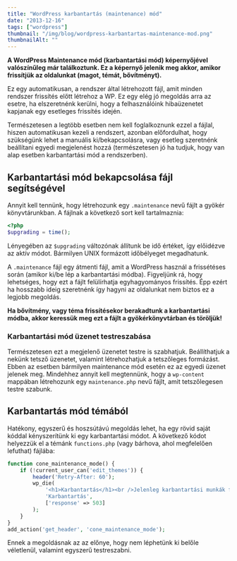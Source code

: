 ```yaml
---
title: "WordPress karbantartás (maintenance) mód"
date: "2013-12-16"
tags: ["wordpress"]
thumbnail: "/img/blog/wordpress-karbantartas-maintenance-mod.png"
thumbnailAlt: ""
---
```


**A WordPress Maintenance mód (karbantartási mód) képernyőjével valószínűleg már találkoztunk. Ez a képernyő jelenik meg akkor, amikor frissítjük az oldalunkat (magot, témát, bővítményt).**

Ez egy automatikusan, a rendszer által létrehozott fájl, amit minden rendszer frissítés előtt létrehoz a WP. Ez egy elég jó megoldás arra az esetre, ha elszeretnénk kerülni, hogy a felhasználóink hibaüzenetet kapjanak egy esetleges frissítés idején.

Természetesen a legtöbb esetben nem kell foglalkoznunk ezzel a fájlal, hiszen automatikusan kezeli a rendszert, azonban előfordulhat, hogy szükségünk lehet a manuális ki/bekapcsolásra, vagy esetleg szeretnénk beállítani egyedi megjelenést hozzá (természetesen jó ha tudjuk, hogy van alap esetben karbantartási mód a rendszerben).

## Karbantartási mód bekapcsolása fájl segítségével

Annyit kell tennünk, hogy létrehozunk egy `.maintenance` nevű fájlt a gyökér könyvtárunkban. A fájlnak a következő sort kell tartalmaznia:

```php
<?php
$upgrading = time();
```

Lényegében az `$upgrading` változónak állítunk be idő értéket, így előidézve az aktív módot. Bármilyen UNIX formázott időbélyeget megadhatunk.

A `.maintenance` fájl egy átmenti fájl, amit a WordPress használ a frissétéses során (amikor ki/be lép a karbantartási módba). Figyeljünk rá, hogy lehetséges, hogy ezt a fájlt felülírhatja egyhagyományos frissítés. Épp ezért ha hosszabb ideig szeretnénk így hagyni az oldalunkat nem biztos ez a legjobb megoldás.

**Ha bővítmény, vagy téma frissítésekor berakadtunk a karbantartási módba, akkor keressük meg ezt a fájlt a gyökérkönyvtárban és töröljük!**

### Karbantartási mód üzenet testreszabása

Természetesen ezt a megjelenő üzenetet testre is szabhatjuk. Beállíthatjuk a nekünk tetsző üzenetet, valamint létrehozhatjuk a tetszőleges formázást. Ebben az esetben bármilyen maintenance mód esetén ez az egyedi üzenet jelenek meg. Mindehhez annyit kell megtennünk, hogy a `wp-content` mappában létrehozunk egy `maintenance.php` nevű fájlt, amit tetszőlegesen testre szabunk.

## Karbantartás mód témából

Hatékony, egyszerű és hoszsútávú megoldás lehet, ha egy rövid saját kóddal kényszerítünk ki egy karbantartási módot. A következő kódot helyezzük el a témánk `functions.php` (vagy bárhova, ahol megfelelően lefuthat) fájlába:

```php
function cone_maintenance_mode() {
    if (!current_user_can('edit_themes')) {
        header('Retry-After: 60');
        wp_die(
            '<h1>Karbantartás</h1><br />Jelenleg karbantartási munkák folynak, kérjük nézz vissza 1 óra múlva. Köszönjük a türelmed!',
            'Karbantartás',
            ['response' => 503]
        );
    }
}
add_action('get_header', 'cone_maintenance_mode');
```

Ennek a megoldásnak az az előnye, hogy nem léphetünk ki belőle véletlenül, valamint egyszerű testreszabni.
